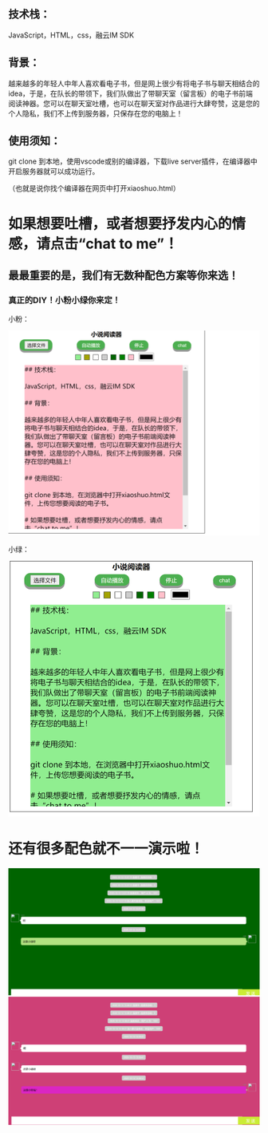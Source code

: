 ## 技术栈：

JavaScript，HTML，css，融云IM SDK

## 背景：

越来越多的年轻人中年人喜欢看电子书，但是网上很少有将电子书与聊天相结合的idea，于是，在队长的带领下，我们队做出了带聊天室（留言板）的电子书前端阅读神器。您可以在聊天室吐槽，也可以在聊天室对作品进行大肆夸赞，这是您的个人隐私，我们不上传到服务器，只保存在您的电脑上！

## 使用须知：

git clone 到本地，使用vscode或别的编译器，下载live server插件，在编译器中开启服务器就可以成功运行。

（也就是说你找个编译器在网页中打开xiaoshuo.html）

# 如果想要吐槽，或者想要抒发内心的情感，请点击“chat to me”！

## 最最重要的是，我们有无数种配色方案等你来选！

### 真正的DIY！小粉小绿你来定！

小粉：

<img src="1.png">

小绿：

<img src="2.png">

# 还有很多配色就不一一演示啦！

<img src="3.png">

<img src="4.png">